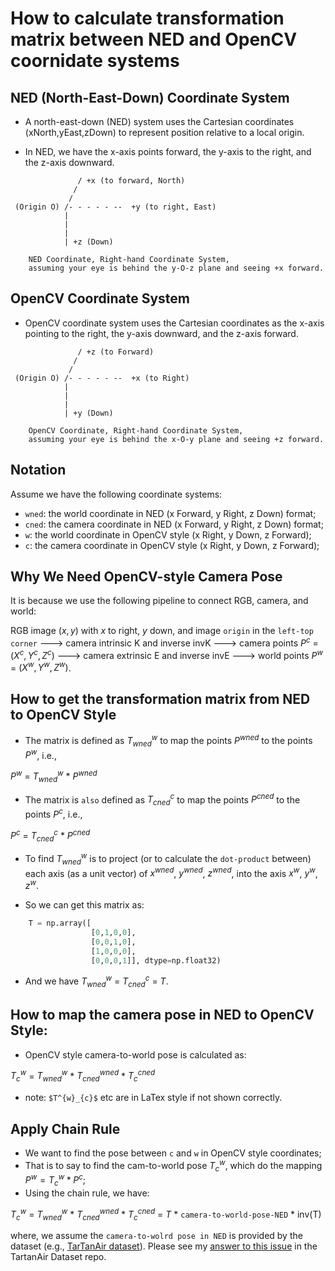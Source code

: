 # How to calculate transformation matrix between NED and OpenCV coornidate systems

## NED (North-East-Down) Coordinate System

- A north-east-down (NED) system uses the Cartesian coordinates (xNorth,yEast,zDown) to represent position relative to a local origin. 

- In NED, we have the x-axis points forward, the y-axis to the right, and the z-axis downward.

```plain
               / +x (to forward, North)
              /
             /
 (Origin O) /- - - - - --  +y (to right, East)
            |
            |
            |
            | +z (Down)

    NED Coordinate, Right-hand Coordinate System,
    assuming your eye is behind the y-O-z plane and seeing +x forward.
```

## OpenCV Coordinate System

- OpenCV coordinate system uses the Cartesian coordinates as the x-axis pointing to the right, the y-axis downward, and the z-axis forward.

```plain
               / +z (to Forward)
              /
             /
 (Origin O) /- - - - - --  +x (to Right)
            |
            |
            |
            | +y (Down)

    OpenCV Coordinate, Right-hand Coordinate System,
    assuming your eye is behind the x-O-y plane and seeing +z forward. 
```

## Notation

Assume we have the following coordinate systems:

- `wned`: the world coordinate in NED (x Forward, y Right, z Down) format;
- `cned`: the camera coordinate in NED (x Forward, y Right, z Down) format;
- `w`: the world coordinate in OpenCV style (x Right, y Down, z Forward);
- `c`: the camera coordinate in OpenCV style (x Right, y Down, z Forward);

## Why We Need OpenCV-style Camera Pose

It is because we use the following pipeline to connect RGB, camera, and world:


RGB image $(x,y)$ with $x$ to right, $y$ down, and image `origin` in the `left-top corner`
---> camera intrinsic K and inverse invK ---> camera points $P^{c}$ = $(X^{c}, Y^{c},Z^{c})$
---> camera extrinsic E and inverse invE ---> world points $P^{w}$ = $(X^{w}, Y^{w},Z^{w})$.


##  How to get the transformation matrix from NED to OpenCV Style

- The matrix is defined as $T^{w}_{wned}$ to map the points $P^{wned}$ to the points $P^{w}$, i.e., 

$P^{w}$ = $T^{w}_{wned}$ * $P^{wned}$

- The matrix is `also` defined as $T^{c}_{cned}$ to map the points $P^{cned}$ to the points $P^{c}$, i.e., 

$P^{c}$ = $T^{c}_{cned}$ * $P^{cned}$

- To find $T^{w}_{wned}$ is to project (or to calculate the `dot-product` between) each axis (as a unit vector) of $x^{wned}$, $y^{wned}$, $z^{wned}$, into the axis $x^w$, $y^w$, $z^w$.

- So we can get this matrix as:

```python
    T = np.array([
                  [0,1,0,0],
                  [0,0,1,0],
                  [1,0,0,0],
                  [0,0,0,1]], dtype=np.float32)
```


- And we have $T^{w}_{wned}$ = $T^{c}_{cned}$ = $T$.

## How to map the camera pose in NED to OpenCV Style: 

- OpenCV style camera-to-world pose is calculated as:

$T^{w}_{c}$ = $T^{w}_{wned}$ * $T^{wned}_{cned}$ * $T^{cned}_{c}$

- note: `$T^{w}_{c}$` etc are in LaTex style if not shown correctly.


## Apply Chain Rule
- We want to find the pose between `c` and `w` in OpenCV style coordinates;
- That is to say to find the cam-to-world pose $T^{w}_{c}$, which do the mapping $P^w = T^{w}_{c} * P^{c}$;
- Using the chain rule, we have:

$T^{w}_{c}$ = $T^{w}_{wned}$ * $T^{wned}_{cned}$ * $T^{cned}_{c}$ = $T$ * `camera-to-world-pose-NED` * inv(T)

where, we assume the `camera-to-wolrd pose in NED` is provided by the dataset (e.g., [TarTanAir dataset](https://github.com/castacks/tartanair_tools/blob/b2f023bbca5606c05d4189811c3eee6f99564037/data_type.md)). Please see my [answer to this issue](https://github.com/castacks/tartanair_tools/issues/37) in the TartanAir Dataset repo.
